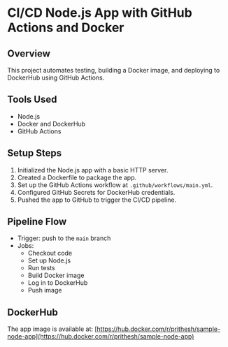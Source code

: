 # CI/CD Node.js App with GitHub Actions and Docker

## Overview
This project automates testing, building a Docker image, and deploying to DockerHub using GitHub Actions.

## Tools Used
- Node.js
- Docker and DockerHub
- GitHub Actions

## Setup Steps
1. Initialized the Node.js app with a basic HTTP server.
2. Created a Dockerfile to package the app.
3. Set up the GitHub Actions workflow at `.github/workflows/main.yml`.
4. Configured GitHub Secrets for DockerHub credentials.
5. Pushed the app to GitHub to trigger the CI/CD pipeline.

## Pipeline Flow
- Trigger: push to the `main` branch
- Jobs:
  - Checkout code
  - Set up Node.js
  - Run tests
  - Build Docker image
  - Log in to DockerHub
  - Push image

## DockerHub
The app image is available at: [https://hub.docker.com/r/prithesh/sample-node-app](https://hub.docker.com/r/prithesh/sample-node-app) 
